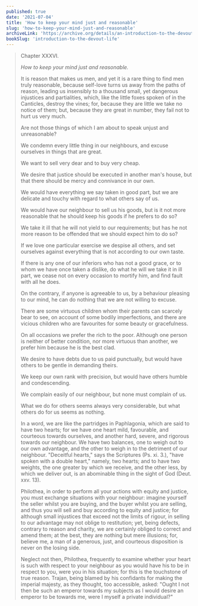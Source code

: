 ```yaml
---
published: true
date: '2021-07-04'
title: 'How to keep your mind just and reasonable'
slug: 'how-to-keep-your-mind-just-and-reasonable'
archiveLink: 'https://archive.org/details/an-introduction-to-the-devout-life/page/199?view=theater'
bookSlug: 'introduction-to-the-devout-life'
---
```


> Chapter XXXVI.
>
> *How to keep your mind just and reasonable.*
>
> It is reason that makes us men, and yet it is a rare thing to find men truly reasonable, because self-love turns us away from the paths of reason, leading us insensibly to a thousand small, yet dangerous injustices and partialities, which, like the little foxes spoken of in the Canticles, destroy the vines; for, because they are little we take no notice of them; but, because they are great in number, they fail not to hurt us very much.
>
> Are not those things of which I am about to speak unjust and unreasonable?
>
> We condemn every little thing in our neighbours, and excuse ourselves in things that are great.
>
> We want to sell very dear and to buy very cheap.
>
> We desire that justice should be executed in another man's house, but that there should be mercy and connivance in our own.
>
> We would have everything we say taken in good part, but we are delicate and touchy with regard to what others say of us.
>
> We would have our neighbour to sell us his goods, but is it not more reasonable that he should keep his goods if he prefers to do so?
>
> We take it ill that he will not yield to our requirements; but has he not more reason to be offended that we should expect him to do so?
>
> If we love one particular exercise we despise all others, and set ourselves against everything that is not according to our own taste.
>
> If there is any one of our inferiors who has not a good grace, or to whom we have once taken a dislike, do what he will we take it in ill part, we cease not on every occasion to mortify him, and find fault with all he does.
>
> On the contrary, if anyone is agreeable to us, by a behaviour pleasing to our mind, he can do nothing that we are not willing to excuse.
>
> There are some virtuous children whom their parents can scarcely bear to see, on account of some bodily imperfections, and there are vicious children who are favourites for some beauty or gracefulness.
>
> On all occasions we prefer the rich to the poor. Although one person is neither of better condition, nor more virtuous than another, we prefer him because he is the best clad.
>
> We desire to have debts due to us paid punctually, but would have others to be gentle in demanding theirs.
>
> We keep our own rank with precision, but would have others humble and condescending.
>
> We complain easily of our neighbour, but none must complain of us.
>
> What we do for others seems always very considerable, but what others do for us seems as nothing.
>
> In a word, we are like the partridges in Paphlagonia, which are said to have two hearts; for we have one heart mild, favourable, and courteous towards ourselves, and another hard, severe, and rigorous towards our neighbour. We have two balances, one to weigh out to our own advantage, and the other to weigh in to the detriment of our neighbour. "Deceitful hearts," says the Scriptures (Ps. xi. 3.), "have spoken with a double heart," namely, two hearts; and to have two weights, the one greater by which we receive, and the other less, by which we deliver out, is an abominable thing in the sight of God (Deut. xxv. 13).
>
> Philothea, in order to perform all your actions with equity and justice, you must exchange situations with your neighbour: imagine yourself the seller whilst you are buying, and the buyer whilst you are selling, and thus you will sell and buy according to equity and justice; for although small injustices that exceed not the limits of rigour, in selling to our advantage may not oblige to restitution; yet, being defects, contrary to reason and charity, we are certainly obliged to correct and amend them; at the best, they are nothing but mere illusions; for, believe me, a man of a generous, just, and courteous disposition is never on the losing side.
>
> Neglect not then, Philothea, frequently to examine whether your heart is such with respect to your neighbour as you would have his to be in respect to you, were you in his situation; for this is the touchstone of true reason. Trajan, being blamed by his confidants for making the imperial majesty, as they thought, too accessible, asked: "Ought I not then be such an emperor towards my subjects as I would desire an emperor to be towards me, were I myself a private individual?"